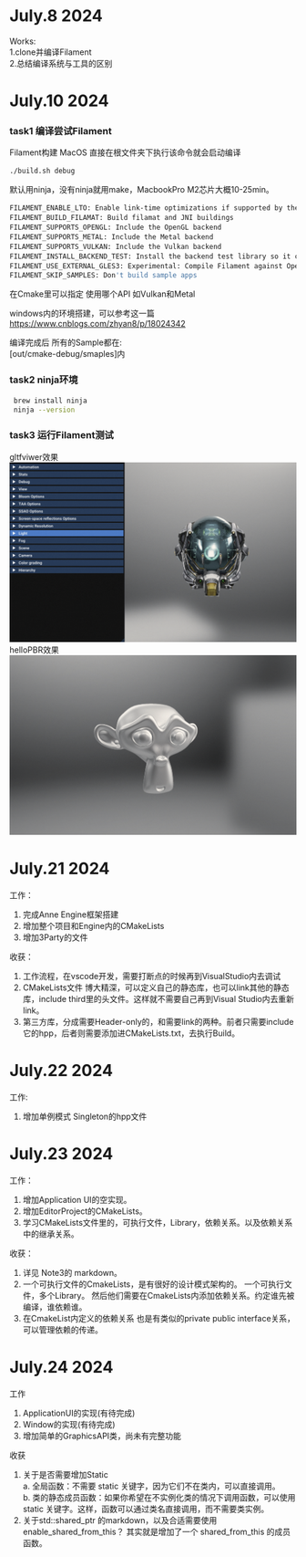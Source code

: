 # July.8 2024
Works:</br>
1.clone并编译Filament </br>
2.总结编译系统与工具的区别 </br>

# July.10 2024

### task1 编译尝试Filament
Filament构建 MacOS 直接在根文件夹下执行该命令就会启动编译
  ```sh
  ./build.sh debug
  ```
默认用ninja，没有ninja就用make，MacbookPro M2芯片大概10-25min。

  ```sh
  FILAMENT_ENABLE_LTO: Enable link-time optimizations if supported by the compiler
  FILAMENT_BUILD_FILAMAT: Build filamat and JNI buildings
  FILAMENT_SUPPORTS_OPENGL: Include the OpenGL backend
  FILAMENT_SUPPORTS_METAL: Include the Metal backend
  FILAMENT_SUPPORTS_VULKAN: Include the Vulkan backend
  FILAMENT_INSTALL_BACKEND_TEST: Install the backend test library so it can be consumed on iOS
  FILAMENT_USE_EXTERNAL_GLES3: Experimental: Compile Filament against OpenGL ES 3
  FILAMENT_SKIP_SAMPLES: Don't build sample apps
  ```
在Cmake里可以指定 使用哪个API 如Vulkan和Metal

windows内的环境搭建，可以参考这一篇 </br>
https://www.cnblogs.com/zhyan8/p/18024342

编译完成后 所有的Sample都在: </br>
[out/cmake-debug/smaples]内


### task2 ninja环境
 ```sh
  brew install ninja  
  ninja --version
  ```

### task3 运行Filament测试
gltfviwer效果
  ![alt text](assets/01.png)
helloPBR效果
  ![alt text](assets/02.png)

# July.21 2024
工作：
1. 完成Anne Engine框架搭建
2. 增加整个项目和Engine内的CMakeLists
3. 增加3Party的文件

收获：
1. 工作流程，在vscode开发，需要打断点的时候再到VisualStudio内去调试
2. CMakeLists文件 博大精深，可以定义自己的静态库，也可以link其他的静态库，include third里的头文件。这样就不需要自己再到Visual Studio内去重新link。
3. 第三方库，分成需要Header-only的，和需要link的两种。前者只需要include它的hpp，后者则需要添加进CMakeLists.txt，去执行Build。


# July.22 2024
工作:
1. 增加单例模式 Singleton的hpp文件


# July.23 2024
工作：
1. 增加Application UI的空实现。
2. 增加EditorProject的CMakeLists。
3. 学习CMakeLists文件里的，可执行文件，Library，依赖关系。以及依赖关系中的继承关系。

收获：
1. 详见 Note3的 markdown。
2. 一个可执行文件的CmakeLists，是有很好的设计模式架构的。 一个可执行文件，多个Library。 然后他们需要在CmakeLists内添加依赖关系。约定谁先被编译，谁依赖谁。
3. 在CmakeList内定义的依赖关系 也是有类似的private public interface关系，可以管理依赖的传递。


# July.24 2024
工作
1. ApplicationUI的实现(有待完成)
2. Window的实现(有待完成)
3. 增加简单的GraphicsAPI类，尚未有完整功能

收获
1. 关于是否需要增加Static</br>
  a. 全局函数：不需要 static 关键字，因为它们不在类内，可以直接调用。</br>
  b. 类的静态成员函数：如果你希望在不实例化类的情况下调用函数，可以使用 static 关键字。这样，函数可以通过类名直接调用，而不需要类实例。</br>
2. 关于std::shared_ptr 的markdown，以及合适需要使用enable_shared_from_this？ 其实就是增加了一个 shared_from_this 的成员函数。